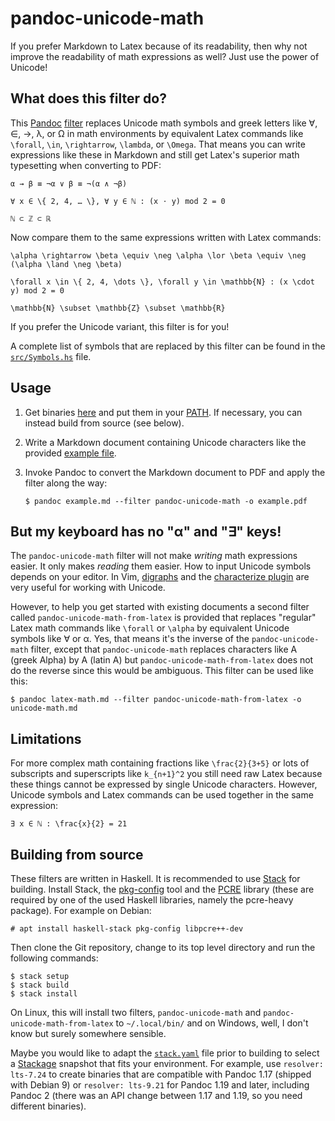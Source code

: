 # pandoc-unicode-math

If you prefer Markdown to Latex because of its readability, then why not
improve the readability of math expressions as well? Just use the power of
Unicode!

## What does this filter do?

This [Pandoc] [filter] replaces Unicode math symbols and greek letters like ∀,
∈, →, λ, or Ω in math environments by equivalent Latex commands like
`\forall`, `\in`, `\rightarrow`, `\lambda`, or `\Omega`. That means you can
write expressions like these in Markdown and still get Latex's superior math
typesetting when converting to PDF:

    α → β ≡ ¬α ∨ β ≡ ¬(α ∧ ¬β)

    ∀ x ∈ \{ 2, 4, … \}, ∀ y ∈ ℕ : (x ⋅ y) mod 2 = 0

    ℕ ⊂ ℤ ⊂ ℝ

Now compare them to the same expressions written with Latex commands:

    \alpha \rightarrow \beta \equiv \neg \alpha \lor \beta \equiv \neg (\alpha \land \neg \beta)

    \forall x \in \{ 2, 4, \dots \}, \forall y \in \mathbb{N} : (x \cdot y) mod 2 = 0

    \mathbb{N} \subset \mathbb{Z} \subset \mathbb{R}

If you prefer the Unicode variant, this filter is for you!

A complete list of symbols that are replaced by this filter can be found in the
[`src/Symbols.hs`](src/Symbols.hs) file.

## Usage

 1. Get binaries [here][releases] and put them in your [PATH]. If necessary, you
    can instead build from source (see below).
 2. Write a Markdown document containing Unicode characters like the provided
    [example file](example.md).
 3. Invoke Pandoc to convert the Markdown document to PDF and apply the filter
    along the way:

        $ pandoc example.md --filter pandoc-unicode-math -o example.pdf

## But my keyboard has no "α" and "∃" keys!

The `pandoc-unicode-math` filter will not make *writing* math expressions
easier. It only makes *reading* them easier. How to input Unicode symbols
depends on your editor. In Vim, [digraphs] and the [characterize plugin] are
very useful for working with Unicode.

However, to help you get started with existing documents a second filter called
`pandoc-unicode-math-from-latex` is provided that replaces "regular" Latex math
commands like `\forall` or `\alpha` by equivalent Unicode symbols like ∀ or α.
Yes, that means it's the inverse of the `pandoc-unicode-math` filter, except
that `pandoc-unicode-math` replaces characters like Α (greek Alpha) by A (latin
A) but `pandoc-unicode-math-from-latex` does not do the reverse since this would
be ambiguous. This filter can be used like this:

    $ pandoc latex-math.md --filter pandoc-unicode-math-from-latex -o unicode-math.md

## Limitations

For more complex math containing fractions like `\frac{2}{3+5}` or lots of
subscripts and superscripts like `k_{n+1}^2` you still need raw Latex because
these things cannot be expressed by single Unicode characters. However,
Unicode symbols and Latex commands can be used together in the same
expression:

    ∃ x ∈ ℕ : \frac{x}{2} = 21

## Building from source

These filters are written in Haskell. It is recommended to use [Stack] for
building. Install Stack, the [pkg-config] tool and the [PCRE] library (these are
required by one of the used Haskell libraries, namely the pcre-heavy package).
For example on Debian:

    # apt install haskell-stack pkg-config libpcre++-dev

Then clone the Git repository, change to its top level directory and run the
following commands:

    $ stack setup
    $ stack build
    $ stack install

On Linux, this will install two filters, `pandoc-unicode-math` and
`pandoc-unicode-math-from-latex` to `~/.local/bin/` and on Windows, well, I
don't know but surely somewhere sensible.

Maybe you would like to adapt the [`stack.yaml`](stack.yaml) file prior to
building to select a [Stackage] snapshot that fits your environment. For
example, use `resolver: lts-7.24` to create binaries that are compatible with
Pandoc 1.17 (shipped with Debian 9) or `resolver: lts-9.21` for Pandoc 1.19 and
later, including Pandoc 2 (there was an API change between 1.17 and 1.19, so you
need different binaries).

[Pandoc]: https://pandoc.org/
[filter]: https://pandoc.org/filters.html
[releases]: https://github.com/marhop/pandoc-unicode-math/releases
[PATH]: https://en.wikipedia.org/wiki/PATH_(variable)
[digraphs]: http://vimdoc.sourceforge.net/htmldoc/digraph.html
[characterize plugin]: https://github.com/tpope/vim-characterize
[Stack]: https://docs.haskellstack.org/
[Stackage]: https://www.stackage.org/
[pkg-config]: https://www.freedesktop.org/wiki/Software/pkg-config/
[PCRE]: https://pcre.org/
